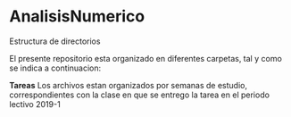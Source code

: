 # AnalisisNumerico

Estructura de directorios

El presente repositorio esta organizado en diferentes carpetas, tal y como se indica a continuacion:

**Tareas**
  Los archivos estan organizados por semanas de estudio, correspondientes con la clase en que se entrego la tarea en el periodo lectivo   2019-1  
